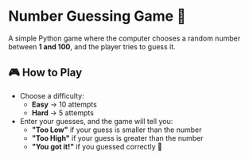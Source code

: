 # Number Guessing Game 🎯

A simple Python game where the computer chooses a random number between **1 and 100**, and the player tries to guess it.

## 🎮 How to Play
- Choose a difficulty:
  - **Easy** → 10 attempts
  - **Hard** → 5 attempts
- Enter your guesses, and the game will tell you:
  - **"Too Low"** if your guess is smaller than the number
  - **"Too High"** if your guess is greater than the number
  - **"You got it!"** if you guessed correctly 🎉
